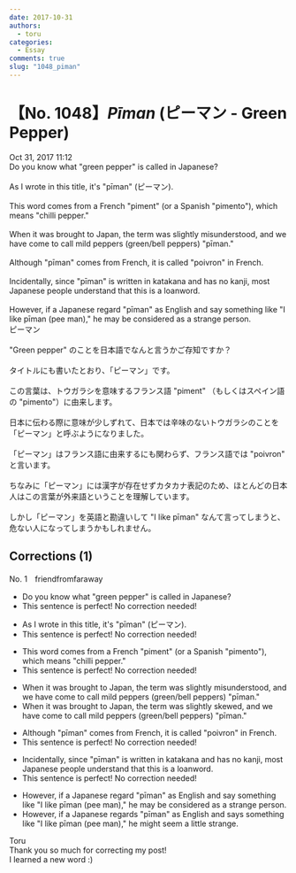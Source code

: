 ```yaml
---
date: 2017-10-31
authors:
  - toru
categories:
  - Essay
comments: true
slug: "1048_piman"
---
```


# 【No. 1048】<strong><em>Pīman</em></strong> (ピーマン - Green Pepper)
<div class="date">Oct 31, 2017 11:12</div>
<div id="post"><div id="body_show_ori">
Do you know what "green pepper" is called in Japanese?<br/><br/>As I wrote in this title, it's "pīman" (ピーマン).<br/><br/>This word comes from a French "piment" (or a Spanish "pimento"), which means "chilli pepper."<br/><br/>When it was brought to Japan, the term was slightly misunderstood, and we have come to call mild peppers (green/bell peppers) "pīman."<br/><br/>Although "pīman" comes from French, it is called "poivron" in French.<br/><br/>Incidentally, since "pīman" is written in katakana and has no kanji, most Japanese people understand that this is a loanword.<br/><br/>However, if a Japanese regard "pīman" as English and say something like "I like pīman (pee man)," he may be considered as a strange person.
</div></div>

<!-- more -->

<div id="post_ja"><div id="body_show_mo">
ピーマン<br/><br/>"Green pepper" のことを日本語でなんと言うかご存知ですか？<br/><br/>タイトルにも書いたとおり、「ピーマン」です。<br/><br/>この言葉は、トウガラシを意味するフランス語 "piment" （もしくはスペイン語の "pimento"）に由来します。<br/><br/>日本に伝わる際に意味が少しずれて、日本では辛味のないトウガラシのことを「ピーマン」と呼ぶようになりました。<br/><br/>「ピーマン」はフランス語に由来するにも関わらず、フランス語では "poivron" と言います。<br/><br/>ちなみに「ピーマン」には漢字が存在せずカタカナ表記のため、ほとんどの日本人はこの言葉が外来語ということを理解しています。<br/><br/>しかし「ピーマン」を英語と勘違いして "I like pīman" なんて言ってしまうと、危ない人になってしまうかもしれません。
</div></div>

## Corrections (1)
<div id="block"><div class="first_name"> No. 1　<span class="just_name">friendfromfaraway</span></div><div id="block2">
<ul class="correction_field">
<li class="incorrect">Do you know what "green pepper" is called in Japanese?</li>
<li class="corrected perfect">This sentence is perfect! No correction needed!</li>
</ul>
<ul class="correction_field">
<li class="incorrect">As I wrote in this title, it's "pīman" (ピーマン).</li>
<li class="corrected perfect">This sentence is perfect! No correction needed!</li>
</ul>
<ul class="correction_field">
<li class="incorrect">This word comes from a French "piment" (or a Spanish "pimento"), which means "chilli pepper."</li>
<li class="corrected perfect">This sentence is perfect! No correction needed!</li>
</ul>
<ul class="correction_field">
<li class="incorrect">When it was brought to Japan, the term was slightly misunderstood, and we have come to call mild peppers (green/bell peppers) "pīman."</li>
<li class="corrected correct">
When it was brought to Japan, the term was slightly <span class="f_blue">skewed</span>, and we have come to call mild peppers (green/bell peppers) "pīman."
</li>
</ul>
<ul class="correction_field">
<li class="incorrect">Although "pīman" comes from French, it is called "poivron" in French.</li>
<li class="corrected perfect">This sentence is perfect! No correction needed!</li>
</ul>
<ul class="correction_field">
<li class="incorrect">Incidentally, since "pīman" is written in katakana and has no kanji, most Japanese people understand that this is a loanword.</li>
<li class="corrected perfect">This sentence is perfect! No correction needed!</li>
</ul>
<ul class="correction_field">
<li class="incorrect">However, if a Japanese regard "pīman" as English and say something like "I like pīman (pee man)," he may be considered as a strange person.</li>
<li class="corrected correct">
However, if a Japanese regard<span class="f_blue">s</span> "pīman" as English and say<span class="f_blue">s </span>something like "I like pīman (pee man)," <span class="f_blue">he might seem a little</span> strange.
</li>
</ul>
</div><div class="name"><span class="just_name">Toru</span><br>
Thank you so much for correcting my post!<br/>I learned a new word :)
</div>
</div>
